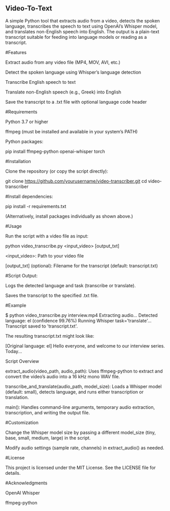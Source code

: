 ## Video-To-Text
A simple Python tool that extracts audio from a video, detects the spoken language, transcribes the speech to text using OpenAI’s Whisper model, and translates non-English speech into English. The output is a plain-text transcript suitable for feeding into language models or reading as a transcript.

#Features

Extract audio from any video file (MP4, MOV, AVI, etc.)

Detect the spoken language using Whisper’s language detection

Transcribe English speech to text

Translate non-English speech (e.g., Greek) into English

Save the transcript to a .txt file with optional language code header

#Requirements

Python 3.7 or higher

ffmpeg (must be installed and available in your system’s PATH)

Python packages:

pip install ffmpeg-python openai-whisper torch

#Installation

Clone the repository (or copy the script directly):

git clone https://github.com/yourusername/video-transcriber.git
cd video-transcriber

#Install dependencies:

pip install -r requirements.txt

(Alternatively, install packages individually as shown above.)

#Usage

Run the script with a video file as input:

python video_transcribe.py <input_video> [output_txt]

<input_video>: Path to your video file

[output_txt] (optional): Filename for the transcript (default: transcript.txt)

#Script Output:

Logs the detected language and task (transcribe or translate).

Saves the transcript to the specified .txt file.

#Example

$ python video_transcribe.py interview.mp4
Extracting audio...
Detected language: el (confidence 99.76%)
Running Whisper task='translate'...
Transcript saved to 'transcript.txt'.

The resulting transcript.txt might look like:

[Original language: el]
Hello everyone, and welcome to our interview series. Today...

Script Overview

extract_audio(video_path, audio_path): Uses ffmpeg-python to extract and convert the video’s audio into a 16 kHz mono WAV file.

transcribe_and_translate(audio_path, model_size): Loads a Whisper model (default: small), detects language, and runs either transcription or translation.

main(): Handles command-line arguments, temporary audio extraction, transcription, and writing the output file.

#Customization

Change the Whisper model size by passing a different model_size (tiny, base, small, medium, large) in the script.

Modify audio settings (sample rate, channels) in extract_audio() as needed.

#License

This project is licensed under the MIT License. See the LICENSE file for details.

#Acknowledgments

OpenAI Whisper

ffmpeg-python
